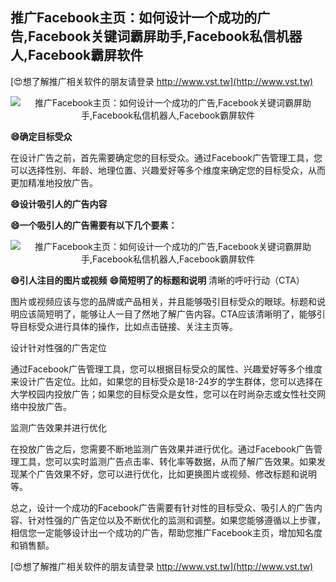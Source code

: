 ## **推广Facebook主页：如何设计一个成功的广告,Facebook关键词霸屏助手,Facebook私信机器人,Facebook霸屏软件**

[😍想了解推广相关软件的朋友请登录 http://www.vst.tw](http://www.vst.tw)

 <center><img src="https://vst.tw/MP4/tuiguang/png/0.png" alt="推广Facebook主页：如何设计一个成功的广告,Facebook关键词霸屏助手,Facebook私信机器人,Facebook霸屏软件"></center>

**😄确定目标受众**

在设计广告之前，首先需要确定您的目标受众。通过Facebook广告管理工具，您可以选择性别、年龄、地理位置、兴趣爱好等多个维度来确定您的目标受众，从而更加精准地投放广告。

**😄设计吸引人的广告内容**

**😄一个吸引人的广告需要有以下几个要素：**

 <center><img src="https://vst.tw/MP4/tuiguang/png/6.png" alt="推广Facebook主页：如何设计一个成功的广告,Facebook关键词霸屏助手,Facebook私信机器人,Facebook霸屏软件"></center>

**😄引人注目的图片或视频**
**😄简短明了的标题和说明**
清晰的呼吁行动（CTA）

图片或视频应该与您的品牌或产品相关，并且能够吸引目标受众的眼球。标题和说明应该简短明了，能够让人一目了然地了解广告内容。CTA应该清晰明了，能够引导目标受众进行具体的操作，比如点击链接、关注主页等。

设计针对性强的广告定位

通过Facebook广告管理工具，您可以根据目标受众的属性、兴趣爱好等多个维度来设计广告定位。比如，如果您的目标受众是18-24岁的学生群体，您可以选择在大学校园内投放广告；如果您的目标受众是女性，您可以在时尚杂志或女性社交网络中投放广告。

监测广告效果并进行优化

在投放广告之后，您需要不断地监测广告效果并进行优化。通过Facebook广告管理工具，您可以实时监测广告点击率、转化率等数据，从而了解广告效果。如果发现某个广告效果不好，您可以进行优化，比如更换图片或视频、修改标题和说明等。

总之，设计一个成功的Facebook广告需要有针对性的目标受众、吸引人的广告内容、针对性强的广告定位以及不断优化的监测和调整。如果您能够遵循以上步骤，相信您一定能够设计出一个成功的广告，帮助您推广Facebook主页，增加知名度和销售额。

[😍想了解推广相关软件的朋友请登录 http://www.vst.tw](http://www.vst.tw)




